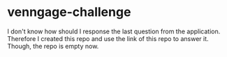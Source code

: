 # venngage-challenge

I don't know how should I response the last question from the application. Therefore I created this repo and use the link of this repo to answer it. Though, the repo is empty now.
